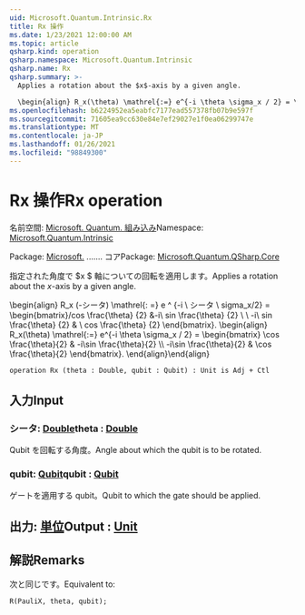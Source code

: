 ```yaml
---
uid: Microsoft.Quantum.Intrinsic.Rx
title: Rx 操作
ms.date: 1/23/2021 12:00:00 AM
ms.topic: article
qsharp.kind: operation
qsharp.namespace: Microsoft.Quantum.Intrinsic
qsharp.name: Rx
qsharp.summary: >-
  Applies a rotation about the $x$-axis by a given angle.

  \begin{align} R_x(\theta) \mathrel{:=} e^{-i \theta \sigma_x / 2} = \begin{bmatrix} \cos \frac{\theta}{2} & -i\sin \frac{\theta}{2}  \\\\ -i\sin \frac{\theta}{2} & \cos \frac{\theta}{2} \end{bmatrix}. \end{align}
ms.openlocfilehash: b6224952ea5eabfc7177ead557378fb07b9e597f
ms.sourcegitcommit: 71605ea9cc630e84e7ef29027e1f0ea06299747e
ms.translationtype: MT
ms.contentlocale: ja-JP
ms.lasthandoff: 01/26/2021
ms.locfileid: "98849300"
---
```

# <a name="rx-operation"></a><span data-ttu-id="034fd-102">Rx 操作</span><span class="sxs-lookup"><span data-stu-id="034fd-102">Rx operation</span></span>

<span data-ttu-id="034fd-103">名前空間: [Microsoft. Quantum. 組み込み](xref:Microsoft.Quantum.Intrinsic)</span><span class="sxs-lookup"><span data-stu-id="034fd-103">Namespace: [Microsoft.Quantum.Intrinsic](xref:Microsoft.Quantum.Intrinsic)</span></span>

<span data-ttu-id="034fd-104">Package: [Microsoft.](https://nuget.org/packages/Microsoft.Quantum.QSharp.Core) ....... コア</span><span class="sxs-lookup"><span data-stu-id="034fd-104">Package: [Microsoft.Quantum.QSharp.Core](https://nuget.org/packages/Microsoft.Quantum.QSharp.Core)</span></span>


<span data-ttu-id="034fd-105">指定された角度で $x $ 軸についての回転を適用します。</span><span class="sxs-lookup"><span data-stu-id="034fd-105">Applies a rotation about the $x$-axis by a given angle.</span></span>

<span data-ttu-id="034fd-106">\begin{align} R_x (-シータ) \mathrel{: =} e ^ {-i \ シータ \ sigma_x/2} = \begin{bmatrix}/cos \frac{\theta} {2} &-i\ sin \frac{\theta} {2} \\ \\ -i\ sin \frac{\theta} {2} & \ cos \frac{\theta} {2} \end{bmatrix}.  </span><span class="sxs-lookup"><span data-stu-id="034fd-106">\begin{align} R_x(\theta) \mathrel{:=} e^{-i \theta \sigma_x / 2} = \begin{bmatrix} \cos \frac{\theta}{2} & -i\sin \frac{\theta}{2}  \\\\ -i\sin \frac{\theta}{2} & \cos \frac{\theta}{2} \end{bmatrix}.</span></span>
<span data-ttu-id="034fd-107">\end{align}</span><span class="sxs-lookup"><span data-stu-id="034fd-107">\end{align}</span></span>

```qsharp
operation Rx (theta : Double, qubit : Qubit) : Unit is Adj + Ctl
```


## <a name="input"></a><span data-ttu-id="034fd-108">入力</span><span class="sxs-lookup"><span data-stu-id="034fd-108">Input</span></span>

### <a name="theta--double"></a><span data-ttu-id="034fd-109">シータ: [Double](xref:microsoft.quantum.lang-ref.double)</span><span class="sxs-lookup"><span data-stu-id="034fd-109">theta : [Double](xref:microsoft.quantum.lang-ref.double)</span></span>

<span data-ttu-id="034fd-110">Qubit を回転する角度。</span><span class="sxs-lookup"><span data-stu-id="034fd-110">Angle about which the qubit is to be rotated.</span></span>


### <a name="qubit--qubit"></a><span data-ttu-id="034fd-111">qubit: [Qubit](xref:microsoft.quantum.lang-ref.qubit)</span><span class="sxs-lookup"><span data-stu-id="034fd-111">qubit : [Qubit](xref:microsoft.quantum.lang-ref.qubit)</span></span>

<span data-ttu-id="034fd-112">ゲートを適用する qubit。</span><span class="sxs-lookup"><span data-stu-id="034fd-112">Qubit to which the gate should be applied.</span></span>



## <a name="output--unit"></a><span data-ttu-id="034fd-113">出力: [単位](xref:microsoft.quantum.lang-ref.unit)</span><span class="sxs-lookup"><span data-stu-id="034fd-113">Output : [Unit](xref:microsoft.quantum.lang-ref.unit)</span></span>



## <a name="remarks"></a><span data-ttu-id="034fd-114">解説</span><span class="sxs-lookup"><span data-stu-id="034fd-114">Remarks</span></span>

<span data-ttu-id="034fd-115">次と同じです。</span><span class="sxs-lookup"><span data-stu-id="034fd-115">Equivalent to:</span></span>

```qsharp
R(PauliX, theta, qubit);
```